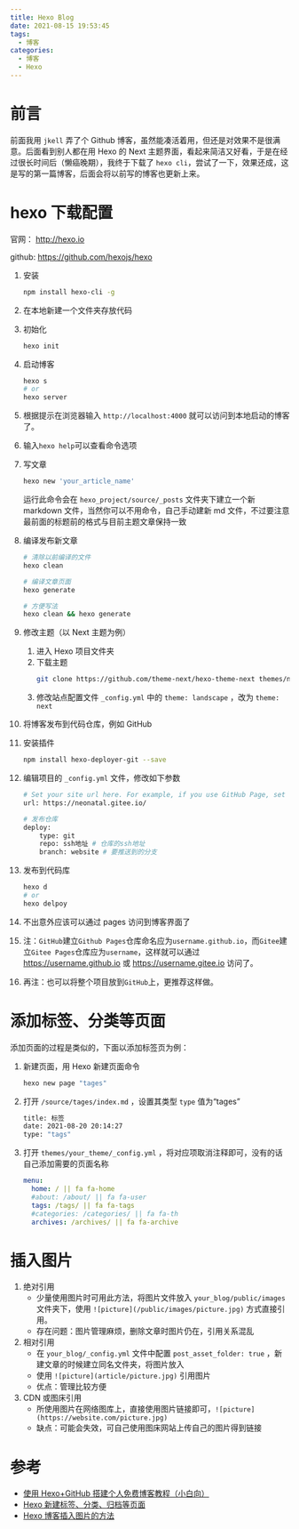 ```yaml
---
title: Hexo Blog
date: 2021-08-15 19:53:45
tags:
  - 博客
categories:
  - 博客
  - Hexo
---
```


# 前言

前面我用 `jkell` 弄了个 Github 博客，虽然能凑活着用，但还是对效果不是很满意。后面看到别人都在用 Hexo 的 Next 主题界面，看起来简洁又好看，于是在经过很长时间后（懒癌晚期），我终于下载了 `hexo cli`，尝试了一下，效果还成，这是写的第一篇博客，后面会将以前写的博客也更新上来。

<!--more-->

# hexo 下载配置

官网： http://hexo.io

github: https://github.com/hexojs/hexo

1. 安装
   ```bash
   npm install hexo-cli -g
   ```
2. 在本地新建一个文件夹存放代码
3. 初始化
   ```bash
   hexo init
   ```
4. 启动博客
   ```bash
   hexo s
   # or
   hexo server
   ```
5. 根据提示在浏览器输入 `http://localhost:4000` 就可以访问到本地启动的博客了。
6. 输入`hexo help`可以查看命令选项
7. 写文章
   ```bash
   hexo new 'your_article_name'
   ```
   运行此命令会在 `hexo_project/source/_posts` 文件夹下建立一个新 markdown 文件，当然你可以不用命令，自己手动建新 md 文件，不过要注意最前面的标题前的格式与目前主题文章保持一致
8. 编译发布新文章

   ```bash
   # 清除以前编译的文件
   hexo clean

   # 编译文章页面
   hexo generate

   # 方便写法
   hexo clean && hexo generate
   ```

9. 修改主题（以 Next 主题为例）
   1. 进入 Hexo 项目文件夹
   2. 下载主题
      ```bash
      git clone https://github.com/theme-next/hexo-theme-next themes/next
      ```
   3. 修改站点配置文件 `_config.yml` 中的 `theme: landscape` ，改为 `theme: next`
10. 将博客发布到代码仓库，例如 GitHub
11. 安装插件
    ```bash
    npm install hexo-deployer-git --save
    ```
12. 编辑项目的 `_config.yml` 文件，修改如下参数

    ```bash
    # Set your site url here. For example, if you use GitHub Page, set url as 'https://username.github.io/project'
    url: https://neonatal.gitee.io/

    # 发布仓库
    deploy:
        type: git
        repo: ssh地址 # 仓库的ssh地址
        branch: website # 要推送到的分支
    ```

13. 发布到代码库
    ```bash
    hexo d
    # or
    hexo delpoy
    ```
14. 不出意外应该可以通过 pages 访问到博客界面了
15. 注：`GitHub`建立`Github Pages`仓库命名应为`username.github.io`，而`Gitee`建立`Gitee Pages`仓库应为`username`，这样就可以通过 https://username.github.io 或 https://username.gitee.io 访问了。
16. 再注：也可以将整个项目放到`GitHub`上，更推荐这样做。

# 添加标签、分类等页面

添加页面的过程是类似的，下面以添加标签页为例：

1. 新建页面，用 Hexo 新建页面命令
   ```bash
   hexo new page "tages"
   ```
2. 打开 `/source/tages/index.md` ，设置其类型 `type` 值为“tages”
   ```bash
   title: 标签
   date: 2021-08-20 20:14:27
   type: "tags"
   ```
3. 打开 `themes/your_theme/_config.yml` ，将对应项取消注释即可，没有的话自己添加需要的页面名称
   ```yml
   menu:
     home: / || fa fa-home
     #about: /about/ || fa fa-user
     tags: /tags/ || fa fa-tags
     #categories: /categories/ || fa fa-th
     archives: /archives/ || fa fa-archive
   ```

# 插入图片

1. 绝对引用
   - 少量使用图片时可用此方法，将图片文件放入 `your_blog/public/images` 文件夹下，使用 `![picture](/public/images/picture.jpg)` 方式直接引用。
   - 存在问题：图片管理麻烦，删除文章时图片仍在，引用关系混乱
2. 相对引用
   - 在 `your_blog/_config.yml` 文件中配置 `post_asset_folder: true` ，新建文章的时候建立同名文件夹，将图片放入
   - 使用 `![picture](article/picture.jpg)` 引用图片
   - 优点：管理比较方便
3. CDN 或图床引用
   - 所使用图片在网络图库上，直接使用图片链接即可，`![picture](https://website.com/picture.jpg)`
   - 缺点：可能会失效，可自己使用图床网站上传自己的图片得到链接

# 参考

- [使用 Hexo+GitHub 搭建个人免费博客教程（小白向）](https://zhuanlan.zhihu.com/p/60578464#:~:text=%E4%BD%BF%E7%94%A8%20Hexo%2BGitHub%20%E6%90%AD%E5%BB%BA%E4%B8%AA%E4%BA%BA%E5%85%8D%E8%B4%B9%E5%8D%9A%E5%AE%A2%E6%95%99%E7%A8%8B%EF%BC%88%E5%B0%8F%E7%99%BD%E5%90%91%EF%BC%89%201%20%E5%87%86%E5%A4%87%202%20%E8%BF%9E%E6%8E%A5%20Github....,Hexo%20%E5%88%B0%20GitHub%20Pages%206%20%E7%BB%91%E5%AE%9A%E5%9F%9F%E5%90%8D%EF%BC%88%E5%8F%AF%E9%80%89%EF%BC%89....%207%20%E5%BC%80%E5%A7%8B%E4%BD%BF%E7%94%A8)
- [Hexo 新建标签、分类、归档等页面](https://blog.csdn.net/weixin_41287260/article/details/97758641)
- [Hexo 博客插入图片的方法](https://www.cnblogs.com/hugochen1024/p/12570656.html)
